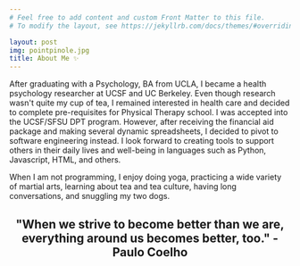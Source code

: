 ```yaml
---
# Feel free to add content and custom Front Matter to this file.
# To modify the layout, see https://jekyllrb.com/docs/themes/#overriding-theme-defaults

layout: post
img: pointpinole.jpg
title: About Me ✨
---
```

After graduating with a Psychology, BA from UCLA, I became a health psychology researcher at UCSF and UC Berkeley. Even though research wasn't quite my cup of tea, I remained interested in health care and decided to complete pre-requisites for Physical Therapy school. I was accepted into the UCSF/SFSU DPT program. However, after receiving the financial aid package and making several dynamic spreadsheets, I decided to pivot to software engineering instead. I look forward to creating tools to support others in their daily lives and well-being in languages such as Python, Javascript, HTML, and others.

When I am not programming, I enjoy doing yoga, practicing a wide variety of martial arts, learning about tea and tea culture, having long conversations, and snuggling my two dogs.

<center>
	<h2>"When we strive to become better than we are, everything around us becomes better, too." - Paulo Coelho</h2>
</center>

<!-- ![Collage](/assets/img/mycollage.jpg)  -->